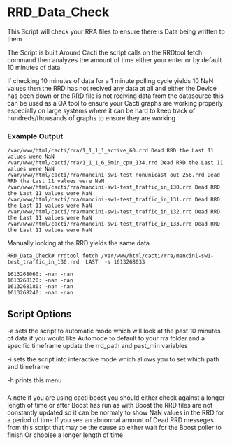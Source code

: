 # RRD_Data_Check
This Script will check your RRA files to ensure there is Data being written to them

The Script is built Around Cacti the script calls on the RRDtool fetch command
then analyzes the amount of time either your enter or by default 10 minutes of data

If checking 10 minutes of data for a 1 minute polling cycle yields 10 NaN values
then the RRD has not recived any data at all and either the Device has been down 
or the RRD file is not reciving data from the datasource this can be used as a QA tool
to ensure your Cacti graphs are working properly especially on large systems where it can 
be hard to keep track of hundreds/thousands of graphs to ensure they are working


### Example Output

```
/var/www/html/cacti/rra/1_1_1_1_active_60.rrd Dead RRD the Last 11 values were NaN
/var/www/html/cacti/rra/1_1_1_6_5min_cpu_134.rrd Dead RRD the Last 11 values were NaN
/var/www/html/cacti/rra/mancini-sw1-test_nonunicast_out_256.rrd Dead RRD the Last 11 values were NaN
/var/www/html/cacti/rra/mancini-sw1-test_traffic_in_130.rrd Dead RRD the Last 11 values were NaN
/var/www/html/cacti/rra/mancini-sw1-test_traffic_in_131.rrd Dead RRD the Last 11 values were NaN
/var/www/html/cacti/rra/mancini-sw1-test_traffic_in_132.rrd Dead RRD the Last 11 values were NaN
/var/www/html/cacti/rra/mancini-sw1-test_traffic_in_133.rrd Dead RRD the Last 11 values were NaN
```
Manually looking at the RRD yields the same data

```
RRD_Data_Check# rrdtool fetch /var/www/html/cacti/rra/mancini-sw1-test_traffic_in_130.rrd  LAST  -s 1613268033

1613268060: -nan -nan
1613268120: -nan -nan
1613268180: -nan -nan
1613268240: -nan -nan
```

## Script Options
-a sets the script to automatic mode which will look at the past 10 minutes of data
if you would like Automode to default to your rra folder and a specific timeframe update the
rrd_path and past_min variables
 
-i sets the script into interactive mode which allows you to set which path and timeframe
 
-h prints this menu
 
###
A note if you are using cacti boost you should either check against a longer length of time or after Boost has run
as with Boost the RRD files are not constantly updated so it can be normaly to show NaN values in the RRD for a period of time
If you see an abnormal amount of Dead RRD messeges from this script that may be the cause so either wait for the Boost poller to finish
Or chooise a longer length of time
###
